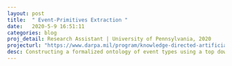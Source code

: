 ```yaml
---
layout: post
title:  " Event-Primitives Extraction "
date:   2020-5-9 16:51:11
categories: blog
proj_detail: Research Assistant | University of Pennsylvania, 2020
projecturl: "https://www.darpa.mil/program/knowledge-directed-artificial-intelligence-reasoning-over-schemas"
desc: Constructing a formalized ontology of event types using a top down approach . Given the semantic representations that are to be taken into considerations for a new knowledge base, similar sentences describing the event are found from an unlabeled-unstructured corpora. The semantic roles and participants for each of those event types are extracted to build this formalized ontology. All annotations there within will be used for classification and semantic role-labeling tasks. The project is in collaboration with the University of Colorado Boulder and under the guidance of Dr. Chris Callison-Burch (University of Pennsylvania) and Dr. Martha Palmer (University of Colorado Boulder).
---
```

